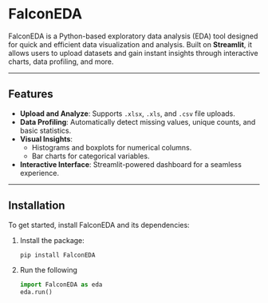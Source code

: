 # FalconEDA

FalconEDA is a Python-based exploratory data analysis (EDA) tool designed for quick and efficient data visualization and analysis. Built on **Streamlit**, it allows users to upload datasets and gain instant insights through interactive charts, data profiling, and more.

---

## Features

- **Upload and Analyze**: Supports `.xlsx`, `.xls`, and `.csv` file uploads.
- **Data Profiling**: Automatically detect missing values, unique counts, and basic statistics.
- **Visual Insights**:
  - Histograms and boxplots for numerical columns.
  - Bar charts for categorical variables.
- **Interactive Interface**: Streamlit-powered dashboard for a seamless experience.

---

## Installation

To get started, install FalconEDA and its dependencies:

1. Install the package:
   ```bash
   pip install FalconEDA
   ```


2. Run the following
    ```python
    import FalconEDA as eda
    eda.run()
    ```
